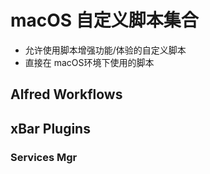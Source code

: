 # macOS 自定义脚本集合

- 允许使用脚本增强功能/体验的自定义脚本
- 直接在 macOS环境下使用的脚本

## Alfred Workflows

## xBar Plugins

### Services Mgr
